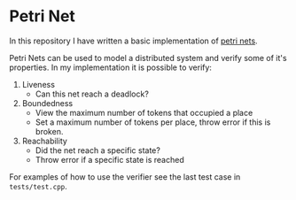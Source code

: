 # Petri Net
In this repository I have written a basic implementation of 
[petri nets](https://en.wikipedia.org/wiki/Petri_net).

Petri Nets can be used to model a distributed system and verify some of it's 
properties. In my implementation it is possible to verify:
1. Liveness
    - Can this net reach a deadlock?
2. Boundedness
    - View the maximum number of tokens that occupied a place
    - Set a maximum number of tokens per place, throw error if this is broken.
3. Reachability
    - Did the net reach a specific state?
    - Throw error if a specific state is reached

For examples of how to use the verifier see the last test case in `tests/test.cpp`.

